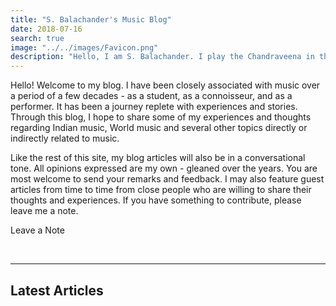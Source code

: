 ```yaml
---
title: "S. Balachander's Music Blog"
date: 2018-07-16
search: true
image: "../../images/Favicon.png"
description: "Hello, I am S. Balachander. I play the Chandraveena in the Dhrupad style, a traditional style of Maarga Sangeet. Welcome to my Music Blog - a collection of my ideas, thoughts and understanding about music, its origins, my teachers, my instruments and many more topics. Read on to find out more!"
---
```


Hello! Welcome to my blog. I have been closely associated with music over a period of a few decades - as a student, as a connoisseur, and as a performer. It has been a journey replete with experiences and stories. Through this blog, I hope to share some of my experiences and thoughts regarding Indian music, World music and several other topics directly or indirectly related to music.

Like the rest of this site, my blog articles will also be in a conversational tone. All opinions expressed are my own - gleaned over the years. You are most welcome to send your remarks and feedback. I may also feature guest articles from time to time from close people who are willing to share their thoughts and experiences. If you have something to contribute, please leave me a note.

<notice-box>

<my-button to="/contact/">Leave a Note</my-button>

</notice-box>

<br>
<hr>

## Latest Articles

<blog-index></blog-index>
